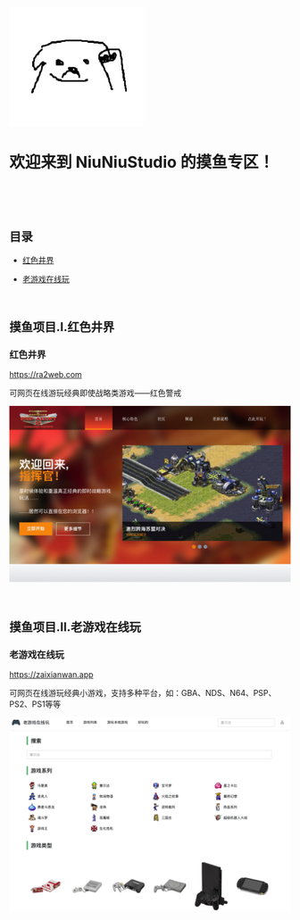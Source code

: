
![QQ群二维码](images/1.png)

# 欢迎来到 NiuNiuStudio 的摸鱼专区！

<br>
<br>
<br>

## 目录

- [红色井界](#红色井界)

- [老游戏在线玩](#老游戏在线玩)

<br>

## 摸鱼项目.I.红色井界

### 红色井界
https://ra2web.com
<br>

可网页在线游玩经典即使战略类游戏——红色警戒

![红色井界](images/红色井界.png)

<br>

## 摸鱼项目.II.老游戏在线玩

### 老游戏在线玩
https://zaixianwan.app
<br>

可网页在线游玩经典小游戏，支持多种平台，如：GBA、NDS、N64、PSP、PS2、PS1等等

![老游戏在线玩](images/老游戏在线玩.png)

<br>
<br>
<br>
